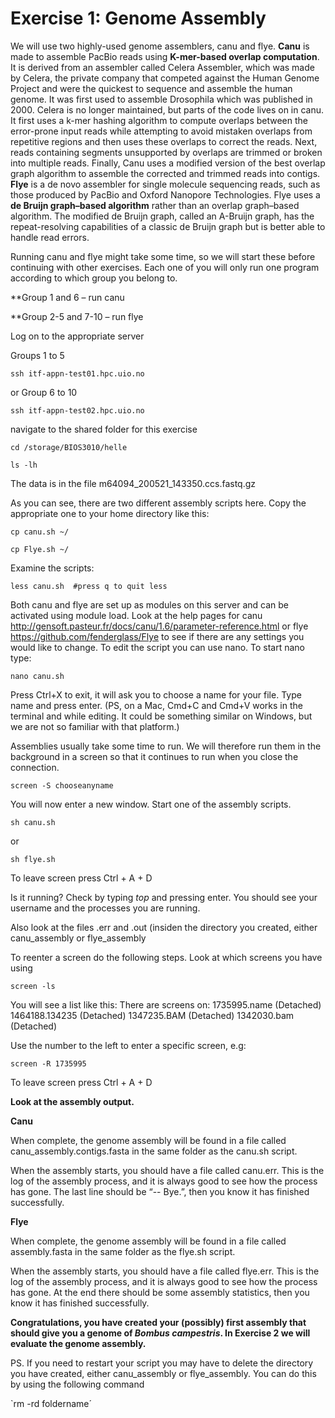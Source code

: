 # Exercise 1: Genome Assembly

We will use two highly-used genome assemblers, canu and flye. **Canu** is made to assemble PacBio reads using **K-mer-based overlap computation**. It is derived from an assembler called Celera Assembler, which was made by Celera, the private company that competed against the Human Genome Project and were the quickest to sequence and assemble the human genome. It was first used to assemble Drosophila which was published in 2000. Celera is no longer maintained, but parts of the code lives on in canu. It first uses a k-mer hashing algorithm to compute overlaps between the error-prone input reads while attempting to avoid mistaken overlaps from repetitive regions and then uses these overlaps to correct the reads. Next, reads containing segments unsupported by overlaps are trimmed or broken into multiple reads. Finally, Canu uses a modified version of the best overlap graph algorithm to assemble the corrected and trimmed reads into contigs. **Flye** is a de novo assembler for single molecule sequencing reads, such as those produced by PacBio and Oxford Nanopore Technologies. Flye uses a **de Bruijn graph–based algorithm** rather than an overlap graph–based algorithm. The modified de Bruijn graph, called an A-Bruijn graph, has the repeat-resolving capabilities of a classic de Bruijn graph but is better able to handle read errors.

Running canu and flye might take some time, so we will start these before continuing with other exercises. Each one of you will only run one program according to which group you belong to. 

**Group 1 and 6 – run canu

**Group 2-5 and 7-10 – run flye

Log on to the appropriate server

Groups 1 to 5

`ssh itf-appn-test01.hpc.uio.no`
        
or Group 6 to 10

`ssh itf-appn-test02.hpc.uio.no`

navigate to the shared folder for this exercise 

`cd /storage/BIOS3010/helle`

`ls -lh`

The data is in the file m64094_200521_143350.ccs.fastq.gz

As you can see, there are two different assembly scripts here. Copy the appropriate one to your home directory like this:

`cp canu.sh ~/`

`cp Flye.sh ~/`

Examine the scripts:

`less canu.sh  #press q to quit less`

Both canu and flye are set up as modules on this server and can be activated using module load. Look at the help pages for canu http://gensoft.pasteur.fr/docs/canu/1.6/parameter-reference.html or flye https://github.com/fenderglass/Flye to see if there are any settings you would like to change. To edit the script you can use nano. To start nano type:

`nano canu.sh`

Press Ctrl+X to exit, it will ask you to choose a name for your file. Type name and press enter. 
(PS, on a Mac, Cmd+C and Cmd+V works in the terminal and while editing. It could be something similar on Windows, but we are not so familiar with that platform.)

Assemblies usually take some time to run. We will therefore run them in the background in a screen so that it continues to run when you close the connection. 

`screen -S chooseanyname`

You will now enter a new window. Start one of the assembly scripts. 

`sh canu.sh`

or

`sh flye.sh`

To leave screen press Ctrl + A + D

Is it running? Check by typing *top* and pressing enter. You should see your username and the processes you are running. 

Also look at the files .err and .out (insiden the directory you created, either canu_assembly or flye_assembly

To reenter a screen do the following steps. Look at which screens you have using

`screen -ls`

You will see a list like this:
There are screens on:
	1735995.name	(Detached)
	1464188.134235	(Detached)
	1347235.BAM	(Detached)
	1342030.bam	(Detached)

Use the number to the left to enter a specific screen, e.g:

`screen -R 1735995`

To leave screen press Ctrl + A + D

**Look at the assembly output.**

**Canu**

When complete, the genome assembly will be found in a file called canu_assembly.contigs.fasta in the same folder as the canu.sh script.

When the assembly starts, you should have a file called canu.err. This is the log of the assembly process, and it is always good to see how the process has gone. The last line should be “-- Bye.”, then you know it has finished successfully. 

**Flye**

When complete, the genome assembly will be found in a file called assembly.fasta in the same folder as the flye.sh script.

When the assembly starts, you should have a file called flye.err. This is the log of the assembly process, and it is always good to see how the process has gone. At the end there should be some assembly statistics, then you know it has finished successfully. 

**Congratulations, you have created your (possibly) first assembly that should give you a genome of *Bombus campestris*. In Exercise 2 we will evaluate the genome assembly.**

PS. If you need to restart your script you may have to delete the directory you have created, either canu_assembly or flye_assembly. You can do this by using the following command

`rm -rd foldername´




